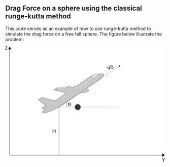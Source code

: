 ## Drag Force on a sphere using the classical runge-kutta method

This code serves as an example of how to use runge-kutta method to simulate the drag force on a free fall sphere.
The figure below illustrate the problem:

![freefall sphere](https://raw.githubusercontent.com/dferrazc/IPRJ/master/um.svg)
